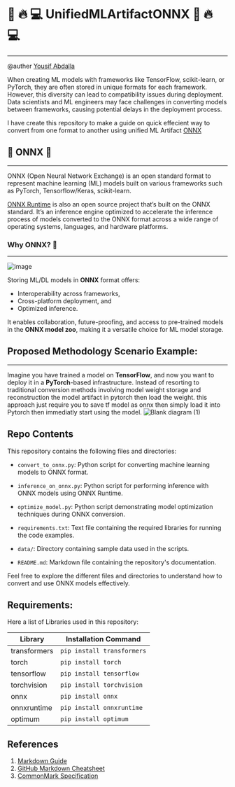 # 🚀 🔥 💻 UnifiedMLArtifactONNX 🚀 🔥 💻
***

@auther [Yousif Abdalla](https://github.com/yousif4111)

When creating ML models with frameworks like TensorFlow, scikit-learn, or PyTorch, they are often stored in unique formats for each framework. However, this diversity can lead to compatibility issues during deployment. Data scientists and ML engineers may face challenges in converting models between frameworks, causing potential delays in the deployment process.

I have create this repository to make a guide on quick effecient way to convert from one format to another using unified ML Artifact [ONNX](https://onnx.ai/)

## 🤖 ONNX 🤖
***
ONNX (Open Neural Network Exchange) is an open standard format to represent machine learning (ML) models built on various frameworks such as PyTorch, Tensorflow/Keras, scikit-learn. 

[ONNX Runtime](https://onnxruntime.ai/) is also an open source project that’s built on the ONNX standard. It’s an inference engine optimized to accelerate the inference process of models converted to the ONNX format across a wide range of operating systems, languages, and hardware platforms. 

### Why ONNX? 🤔
___
![image](https://github.com/yousif4111/UnifiedMLArtifactONNX/assets/46527978/f420b5dc-09f1-4169-baf7-a4571b3a26db)


Storing ML/DL models in **ONNX** format offers:
- Interoperability across frameworks,
- Cross-platform deployment, and
- Optimized inference.

It enables collaboration, future-proofing, and access to pre-trained models in the **ONNX model zoo**, making it a versatile choice for ML model storage.

## Proposed Methodology Scenario Example:
---
Imagine you have trained a model on **TensorFlow**, and now you want to deploy it in a **PyTorch**-based infrastructure. Instead of resorting to traditional conversion methods involving model weight storage and reconstruction the model artifact in pytorch then load the weight. this approach just require you to save tf model as onnx then simply load it into Pytorch then immediatly start using the model.
![Blank diagram (1)](https://github.com/yousif4111/UnifiedMLArtifactONNX/assets/46527978/2f0f4682-4329-4e1a-831d-d4b38966d71e)


## Repo Contents

This repository contains the following files and directories:

- `convert_to_onnx.py`: Python script for converting machine learning models to ONNX format.
- `inference_on_onnx.py`: Python script for performing inference with ONNX models using ONNX Runtime.
- `optimize_model.py`: Python script demonstrating model optimization techniques during ONNX conversion.

- `requirements.txt`: Text file containing the required libraries for running the code examples.

- `data/`: Directory containing sample data used in the scripts.

- `README.md`: Markdown file containing the repository's documentation.

Feel free to explore the different files and directories to understand how to convert and use ONNX models effectively.




Requirements:
---
Here a list of Libraries used in this repository:

| Library       | Installation Command    |
|---------------|-------------------------|
| transformers  | `pip install transformers` |
| torch         | `pip install torch`       |
| tensorflow    | `pip install tensorflow`  |
| torchvision   | `pip install torchvision` |
| onnx          | `pip install onnx`       |
| onnxruntime   | `pip install onnxruntime`|
| optimum       | `pip install optimum`    |

## References

1. [Markdown Guide](https://www.markdownguide.org/)
2. [GitHub Markdown Cheatsheet](https://guides.github.com/pdfs/markdown-cheatsheet-online.pdf)
3. [CommonMark Specification](https://spec.commonmark.org/)












